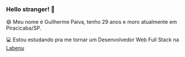### Hello stranger! 👋

😄 Meu nome é Guilherme Paiva, tenho 29 anos e moro atualmente em Piracicaba/SP.

💻 Estou estudando pra me tornar um Desenvolvedor Web Full Stack na [Labenu](https://www.labenu.com.br)
